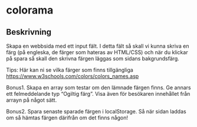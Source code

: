 # colorama

## Beskrivning

Skapa en webbsida med ett input fält. I detta fält så skall vi kunna skriva en färg (på engleska, de färger som hateras av HTML/CSS) och när du klickar på spara så skall den skrivna färgen läggas som sidans bakgrundsfärg.

Tips: Här kan ni se vilka färger som finns tillgängliga
https://www.w3schools.com/colors/colors_names.asp

 

Bonus1. Skapa en array som testar om den lämnade färgen finns. Ge annars ett felmeddelande typ “Ogiltig färg”.
Visa även för besökaren innehållet från arrayn på något sätt.

Bonus2. Spara senaste sparade färgen i localStorage. Så när sidan laddas om så hämtas färgen därifrån om det finns någon!
